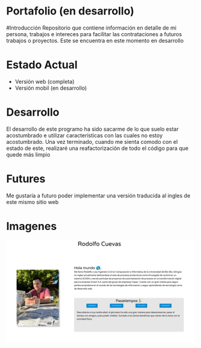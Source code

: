 # Portafolio (en desarrollo)

#Introducción
Repositorio que contiene información en detalle de mi persona, trabajos e intereces para facilitar las contrataciones a futuros trabajos o proyectos. Este se encuentra en este momento en desarrollo

# Estado Actual
- Versión web (completa) 
- Versión mobil (en desarrollo)

# Desarrollo
El desarrollo de este programo ha sido sacarme de lo que suelo estar acostumbrado e utilizar características con las cuales no estoy acostumbrado. Una vez terminado, cuando me sienta comodo con el estado de este, realizaré una reafactorización de todo el código para que quede más limpio

# Futures
Me gustaría a futuro poder implementar una versión traducida al ingles de este mismo sitio web

# Imagenes
![alt text](https://github.com/rcuevaspantoja/portafolio/blob/master/src/archivos/miniatura-portafolio.png)
